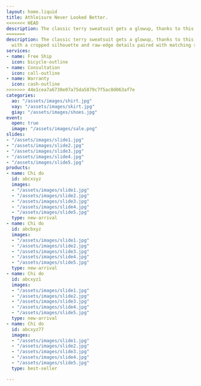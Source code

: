 ```yaml
---
layout: home.liquid
title: Athleisure Never Looked Better.
<<<<<<< HEAD
description: The classic terry sweatsuit gets a glowup, thanks to this Alto hoodie with a cropped silhouette and raw-edge details paired with matching sweatpants.
=======
description: The classic terry sweatsuit gets a glowup, thanks to this Alto hoodie
  with a cropped silhouette and raw-edge details paired with matching sweatpants.
services:
- name: Free Ship
  icon: bicycle-outline
- name: Consultation
  icon: call-outline
- name: Warranty
  icon: cash-outline
>>>>>>> 44e1cea7a6730e07a75da5879c7f5ac0d063af7e
categories:
  ao: "/assets/images/shirt.jpg"
  vay: "/assets/images/skirt.jpg"
  giay: "/assets/images/shoes.jpg"
event:
  open: true
  image: "/assets/images/sale.png"
slides:
- "/assets/images/slide1.jpg"
- "/assets/images/slide2.jpg"
- "/assets/images/slide3.jpg"
- "/assets/images/slide4.jpg"
- "/assets/images/slide5.jpg"
products:
- name: Chi do
  id: abcxsyz
  images:
  - "/assets/images/slide1.jpg"
  - "/assets/images/slide2.jpg"
  - "/assets/images/slide3.jpg"
  - "/assets/images/slide4.jpg"
  - "/assets/images/slide5.jpg"
  type: new-arrival
- name: Chi do
  id: abcbxyz
  images:
  - "/assets/images/slide1.jpg"
  - "/assets/images/slide2.jpg"
  - "/assets/images/slide3.jpg"
  - "/assets/images/slide4.jpg"
  - "/assets/images/slide5.jpg"
  type: new-arrival
- name: Chi do
  id: abcxyz1
  images:
  - "/assets/images/slide1.jpg"
  - "/assets/images/slide2.jpg"
  - "/assets/images/slide3.jpg"
  - "/assets/images/slide4.jpg"
  - "/assets/images/slide5.jpg"
  type: new-arrival
- name: Chi do
  id: abcxyz77
  images:
  - "/assets/images/slide1.jpg"
  - "/assets/images/slide2.jpg"
  - "/assets/images/slide3.jpg"
  - "/assets/images/slide4.jpg"
  - "/assets/images/slide5.jpg"
  type: best-seller

---
```

